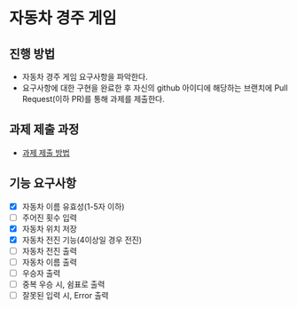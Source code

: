 # 자동차 경주 게임
## 진행 방법
* 자동차 경주 게임 요구사항을 파악한다.
* 요구사항에 대한 구현을 완료한 후 자신의 github 아이디에 해당하는 브랜치에 Pull Request(이하 PR)를 통해 과제를 제출한다.

## 과제 제출 과정
* [과제 제출 방법](https://github.com/next-step/nextstep-docs/tree/master/precourse)

## 기능 요구사항
- [x] 자동차 이름 유효성(1-5자 이하)
- [ ] 주어진 횟수 입력
- [x] 자동차 위치 저장 
- [x] 자동차 전진 기능(4이상일 경우 전진)
- [ ] 자동차 전진 출력
- [ ] 자동차 이름 출력
- [ ] 우승자 출력
- [ ] 중복 우승 시, 쉼표로 출력
- [ ] 잘못된 입력 시, Error 출력